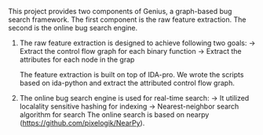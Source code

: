 This project provides two components of Genius, a graph-based bug search framework. The first component is the raw feature extraction. The second is the online bug search engine.

1. The raw feature extraction is designed to achieve following two goals:
	-> Extract the control flow graph for each binary function
	-> Extract the attributes for each node in the grap
	
	The feature extraction is built on top of IDA-pro. We wrote the scripts based on ida-python and extract the attributed control flow graph. 
	
2. The online bug search engine is used for real-time search:
	-> It utilized localality sensitive hashing for indexing
	-> Nearest-neighbor search algorithm for search
	The online search is based on nearpy (https://github.com/pixelogik/NearPy). 

